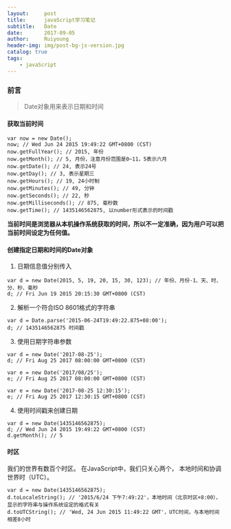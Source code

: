 ```yaml
--- 
layout:     post
title:      javaScript学习笔记
subtitle:   Date
date:       2017-09-05
author:     Ruiyoung
header-img: img/post-bg-js-version.jpg
catalog: true
tags:
    - javaScript
---
```


### 前言  

> Date对象用来表示日期和时间

#### 获取当前时间  

```{.javaScript}
var now = new Date();
now; // Wed Jun 24 2015 19:49:22 GMT+0800 (CST)
now.getFullYear(); // 2015, 年份
now.getMonth(); // 5, 月份，注意月份范围是0~11，5表示六月
now.getDate(); // 24, 表示24号
now.getDay(); // 3, 表示星期三
now.getHours(); // 19, 24小时制
now.getMinutes(); // 49, 分钟
now.getSeconds(); // 22, 秒
now.getMilliseconds(); // 875, 毫秒数
now.getTime(); // 1435146562875, 以number形式表示的时间戳  
```

**当前时间是浏览器从本机操作系统获取的时间，所以不一定准确，因为用户可以把当前时间设定为任何值。**  

#### 创建指定日期和时间的Date对象  

1. 日期信息值分别传入  

```{.javaScript}
var d = new Date(2015, 5, 19, 20, 15, 30, 123); // 年份、月份-1、天、时、分、秒、毫秒
d; // Fri Jun 19 2015 20:15:30 GMT+0800 (CST)
```

2. 解析一个符合ISO 8601格式的字符串  

```{.javaScript}
var d = Date.parse('2015-06-24T19:49:22.875+08:00');
d; // 1435146562875 时间戳
```

3. 使用日期字符串参数  

```{.javaScript}
var d = new Date('2017-08-25');
d; // Fri Aug 25 2017 08:00:00 GMT+0800 (CST)

var e = new Date('2017/08/25');
e; // Fri Aug 25 2017 08:00:00 GMT+0800 (CST)

var e = new Date('2017-08-25 12:30:15');
e; // Fri Aug 25 2017 12:30:15 GMT+0800 (CST)
```

4. 使用时间戳来创建日期  

```{.javaScript}
var d = new Date(1435146562875);
d; // Wed Jun 24 2015 19:49:22 GMT+0800 (CST)
d.getMonth(); // 5
```

#### 时区  

我们的世界有数百个时区。 在JavaScript中，我们只关心两个， 本地时间和协调世界时（UTC）。  

```{.javaScript}
var d = new Date(1435146562875);
d.toLocaleString(); // '2015/6/24 下午7:49:22'，本地时间（北京时区+8:00），显示的字符串与操作系统设定的格式有关
d.toUTCString(); // 'Wed, 24 Jun 2015 11:49:22 GMT'，UTC时间，与本地时间相差8小时
```

